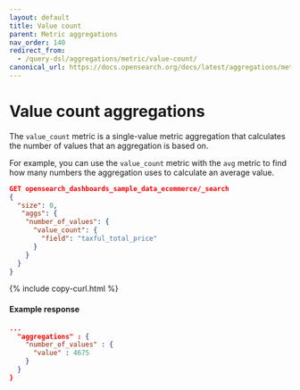 ```yaml
---
layout: default
title: Value count
parent: Metric aggregations
nav_order: 140
redirect_from:
  - /query-dsl/aggregations/metric/value-count/
canonical_url: https://docs.opensearch.org/docs/latest/aggregations/metric/value-count/
---
```


# Value count aggregations

The `value_count` metric is a single-value metric aggregation that calculates the number of values that an aggregation is based on.

For example, you can use the `value_count` metric with the `avg` metric to find how many numbers the aggregation uses to calculate an average value.

```json
GET opensearch_dashboards_sample_data_ecommerce/_search
{
  "size": 0,
   "aggs": {
    "number_of_values": {
      "value_count": {
        "field": "taxful_total_price"
      }
    }
  }
}
```
{% include copy-curl.html %}

#### Example response

```json
...
  "aggregations" : {
    "number_of_values" : {
      "value" : 4675
    }
  }
}
```
